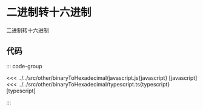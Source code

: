 # 二进制转十六进制

二进制转十六进制

## 代码

::: code-group

<<< ../../src/other/binaryToHexadecimal/javascript.js{javascript} [javascript]
<<< ../../src/other/binaryToHexadecimal/typescript.ts{typescript} [typescript]

:::

